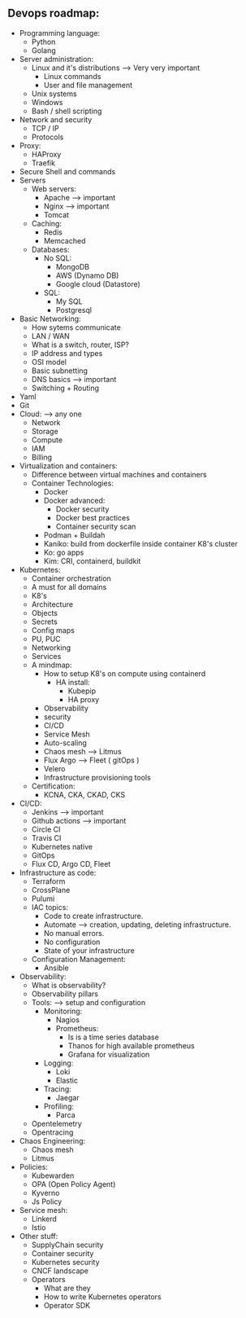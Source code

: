 ## Devops roadmap:

- Programming language:
  - Python
  - Golang
- Server administration:
  - Linux and it's distributions --> Very very important
    - Linux commands
    - User and file management
  - Unix systems
  - Windows
  - Bash / shell scripting
- Network and security
  - TCP / IP
  - Protocols
- Proxy:
  - HAProxy
  - Traefik
- Secure Shell and commands
- Servers
  - Web servers:
    - Apache --> important
    - Nginx --> important
    - Tomcat
  - Caching:
    - Redis
    - Memcached
  - Databases:
    - No SQL:
      - MongoDB
      - AWS (Dynamo DB)
      - Google cloud (Datastore)
    - SQL:
      - My SQL
      - Postgresql
- Basic Networking:
  - How sytems communicate
  - LAN / WAN
  - What is a switch, router, ISP?
  - IP address and types
  - OSI model
  - Basic subnetting
  - DNS basics --> important
  - Switching + Routing
- Yaml
- Git
- Cloud: --> any one
  - Network
  - Storage
  - Compute
  - IAM
  - Billing
- Virtualization and containers:
  - Difference between virtual machines and containers
  - Container Technologies:
    - Docker
    - Docker advanced:
      - Docker security
      - Docker best practices
      - Container security scan
    - Podman + Buildah
    - Kaniko: build from dockerfile inside container K8's cluster
    - Ko: go apps
    - Kim: CRI, containerd, buildkit 
- Kubernetes:
  - Container orchestration
  - A must for all domains
  - K8's
  - Architecture
  - Objects
  - Secrets
  - Config maps
  - PU, PUC
  - Networking
  - Services
  - A mindmap:
    - How to setup K8's on compute using containerd
      - HA install:
        - Kubepip
        - HA proxy
    - Observability
    - security
    - CI/CD
    - Service Mesh
    - Auto-scaling
    - Chaos mesh --> Litmus
    - Flux Argo --> Fleet ( gitOps )
    - Velero
    - Infrastructure provisioning tools
  - Certification:
    - KCNA, CKA, CKAD, CKS
- CI/CD:
  - Jenkins --> important
  - Github actions --> important
  - Circle CI
  - Travis CI
  - Kubernetes native
  - GitOps
  - Flux CD, Argo CD, Fleet
- Infrastructure as code:
  - Terraform
  - CrossPlane
  - Pulumi
  - IAC topics:
    - Code to create infrastructure.
    - Automate --> creation, updating, deleting infrastructure.
    - No manual errors.
    - No configuration
    - State of your infrastructure
  - Configuration Management:
    - Ansible
- Observability:
  - What is observability?
  - Observability pillars
  - Tools: --> setup and configuration
    - Monitoring:
      - Nagios
      - Prometheus:
        - Is is a time series database
        - Thanos for high available prometheus
        - Grafana for visualization
    - Logging:
      - Loki
      - Elastic
    - Tracing:
      - Jaegar
    - Profiling:
      - Parca
  - Opentelemetry
  - Opentracing
- Chaos Engineering:
  - Chaos mesh
  - Litmus
- Policies:
  - Kubewarden
  - OPA (Open Policy Agent)
  - Kyverno
  - Js Policy
- Service mesh:
  - Linkerd
  - Istio
- Other stuff:
  - SupplyChain security
  - Container security
  - Kubernetes security
  - CNCF landscape
  - Operators
    - What are they
    - How to write Kubernetes operators
    - Operator SDK

